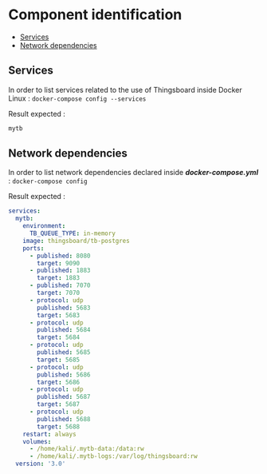 # Component identification

- [Services](#services)
- [Network dependencies](#network_dependencies)


## Services

In order to list services related to the use of Thingsboard inside Docker Linux :
`docker-compose config --services`

Result expected :
```bash
mytb
```

## Network dependencies

In order to list network dependencies declared inside ***docker-compose.yml*** :
`docker-compose config`

Result expected :
```yaml
services:
  mytb:
    environment:
      TB_QUEUE_TYPE: in-memory
    image: thingsboard/tb-postgres
    ports:
      - published: 8080
        target: 9090
      - published: 1883
        target: 1883
      - published: 7070
        target: 7070
      - protocol: udp
        published: 5683
        target: 5683
      - protocol: udp
        published: 5684
        target: 5684
      - protocol: udp
        published: 5685
        target: 5685
      - protocol: udp
        published: 5686
        target: 5686
      - protocol: udp
        published: 5687
        target: 5687
      - protocol: udp
        published: 5688
        target: 5688
    restart: always
    volumes:
      - /home/kali/.mytb-data:/data:rw
      - /home/kali/.mytb-logs:/var/log/thingsboard:rw
  version: '3.0'
```
